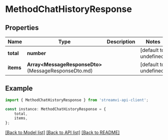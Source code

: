 # MethodChatHistoryResponse


## Properties

Name | Type | Description | Notes
------------ | ------------- | ------------- | -------------
**total** | **number** |  | [default to undefined]
**items** | **Array&lt;MessageResponseDto&gt;**(MessageResponseDto.md) |  | [default to undefined]

## Example

```typescript
import { MethodChatHistoryResponse } from 'streamvi-api-client';

const instance: MethodChatHistoryResponse = {
    total,
    items,
};
```

[[Back to Model list]](../README.md#documentation-for-models) [[Back to API list]](../README.md#documentation-for-api-endpoints) [[Back to README]](../README.md)
